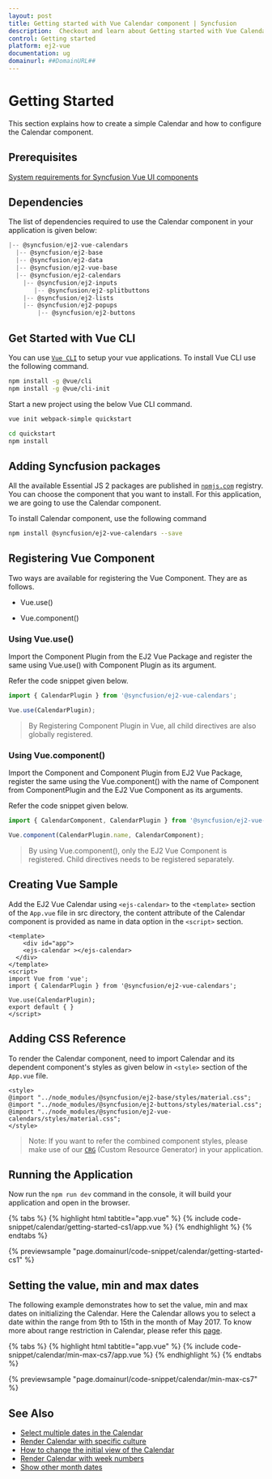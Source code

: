 ```yaml
---
layout: post
title: Getting started with Vue Calendar component | Syncfusion
description:  Checkout and learn about Getting started with Vue Calendar component of Syncfusion Essential JS 2 and more details.
control: Getting started 
platform: ej2-vue
documentation: ug
domainurl: ##DomainURL##
---
```


# Getting Started

This section explains how to create a simple Calendar and how to configure the Calendar component.

## Prerequisites

[System requirements for Syncfusion Vue UI components](https://ej2.syncfusion.com/vue/documentation/system-requirements/)

## Dependencies

The list of dependencies required to use the Calendar component in your application is given below:

```javascript
|-- @syncfusion/ej2-vue-calendars
  |-- @syncfusion/ej2-base
  |-- @syncfusion/ej2-data
  |-- @syncfusion/ej2-vue-base
  |-- @syncfusion/ej2-calendars
    |-- @syncfusion/ej2-inputs
       |-- @syncfusion/ej2-splitbuttons
    |-- @syncfusion/ej2-lists
    |-- @syncfusion/ej2-popups
        |-- @syncfusion/ej2-buttons
```

## Get Started with Vue CLI

You can use [`Vue CLI`](https://github.com/vuejs/vue-cli) to setup your vue applications.
To install Vue CLI use the following command.

```bash
npm install -g @vue/cli
npm install -g @vue/cli-init
```

Start a new project using the below Vue CLI command.

```bash
vue init webpack-simple quickstart

cd quickstart
npm install

```

## Adding Syncfusion packages

All the available Essential JS 2 packages are published in [`npmjs.com`](https://www.npmjs.com/~syncfusionorg) registry. You can choose the component that you want to install. For this application, we are going to use the Calendar component.

To install Calendar component, use the following command

```bash
npm install @syncfusion/ej2-vue-calendars --save
```

## Registering Vue Component

Two ways are available for registering the Vue Component. They are as follows.

* Vue.use()

* Vue.component()

### Using Vue.use()

Import the Component Plugin from the EJ2 Vue Package and register the same using Vue.use() with Component Plugin as its argument.

Refer the code snippet given below.

```ts
import { CalendarPlugin } from '@syncfusion/ej2-vue-calendars';

Vue.use(CalendarPlugin);
```

> By Registering Component Plugin in Vue, all child directives are also globally registered.

### Using Vue.component()

Import the Component and Component Plugin from EJ2 Vue Package, register the same using the Vue.component() with the name of Component from ComponentPlugin and the EJ2 Vue Component as its arguments.

Refer the code snippet given below.

```ts
import { CalendarComponent, CalendarPlugin } from '@syncfusion/ej2-vue-calendars';

Vue.component(CalendarPlugin.name, CalendarComponent);
```

> By using Vue.component(), only the EJ2 Vue Component is registered. Child directives needs to be registered separately.

## Creating Vue Sample

Add the EJ2 Vue Calendar using `<ejs-calendar>` to the `<template>` section of the `App.vue` file in src directory, the content attribute of the Calendar component is provided as name in data option in the `<script>` section.

```
<template>
    <div id="app">
    <ejs-calendar ></ejs-calendar>
  </div>
</template>
<script>
import Vue from 'vue';
import { CalendarPlugin } from '@syncfusion/ej2-vue-calendars';

Vue.use(CalendarPlugin);
export default { }
</script>
```

## Adding CSS Reference

To render the Calendar component, need to import Calendar and its dependent component's styles as given below in `<style>` section of the `App.vue` file.

```
<style>
@import "../node_modules/@syncfusion/ej2-base/styles/material.css";
@import "../node_modules/@syncfusion/ej2-buttons/styles/material.css";
@import "../node_modules/@syncfusion/ej2-vue-calendars/styles/material.css";
</style>
```

>Note: If you want to refer the combined component styles, please make use of our [`CRG`](https://crg.syncfusion.com/) (Custom Resource Generator) in your application.

## Running the Application

Now run the `npm run dev` command in the console, it will build your application and open in the browser.

{% tabs %}
{% highlight html tabtitle="app.vue" %}
{% include code-snippet/calendar/getting-started-cs1/app.vue %}
{% endhighlight %}
{% endtabs %}
        
{% previewsample "page.domainurl/code-snippet/calendar/getting-started-cs1" %}

## Setting the value, min and max dates

The following example demonstrates how to set the value, min and max dates on initializing the Calendar. Here the Calendar allows you to select a date within the range from 9th to 15th in the month of May 2017. To know more about range restriction in Calendar, please refer this [page](./date-range).

{% tabs %}
{% highlight html tabtitle="app.vue" %}
{% include code-snippet/calendar/min-max-cs7/app.vue %}
{% endhighlight %}
{% endtabs %}
        
{% previewsample "page.domainurl/code-snippet/calendar/min-max-cs7" %}

## See Also

* [Select multiple dates in the Calendar](./multi-select)
* [Render Calendar with specific culture](./globalization)
* [How to change the initial view of the Calendar](./calendar-views)
* [Render Calendar with week numbers](./how-to/render-the-calendar-with-week-numbers)
* [Show other month dates](./how-to/show-dates-of-other-months)
